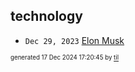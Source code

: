 ## technology


* <code>Dec 29, 2023</code> [Elon Musk](2023-12-29T21-18-47-elon-musk.md)

<sup><sub>generated 17 Dec 2024 17:20:45 by <a href='https://github.com/senorprogrammer/til'>til</a></sub></sup>
